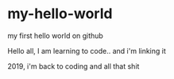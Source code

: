 # my-hello-world
my first hello world on github

Hello all, I am learning to code.. and i'm linking it

2019, i'm back to coding and all that shit
